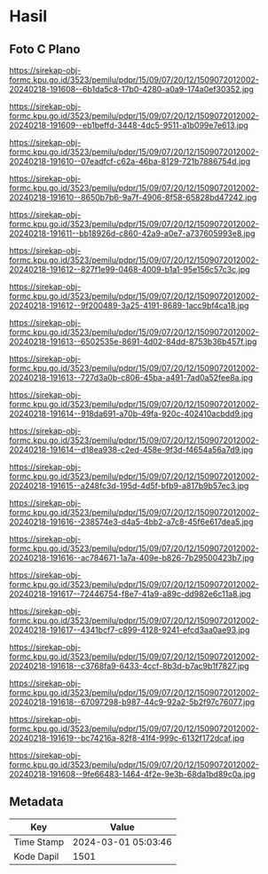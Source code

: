 # Hasil

## Foto C Plano

https://sirekap-obj-formc.kpu.go.id/3523/pemilu/pdpr/15/09/07/20/12/1509072012002-20240218-191608--6b1da5c8-17b0-4280-a0a9-174a0ef30352.jpg

https://sirekap-obj-formc.kpu.go.id/3523/pemilu/pdpr/15/09/07/20/12/1509072012002-20240218-191609--eb1beffd-3448-4dc5-9511-a1b099e7e613.jpg

https://sirekap-obj-formc.kpu.go.id/3523/pemilu/pdpr/15/09/07/20/12/1509072012002-20240218-191610--07eadfcf-c62a-46ba-8129-721b7886754d.jpg

https://sirekap-obj-formc.kpu.go.id/3523/pemilu/pdpr/15/09/07/20/12/1509072012002-20240218-191610--8650b7b6-9a7f-4906-8f58-65828bd47242.jpg

https://sirekap-obj-formc.kpu.go.id/3523/pemilu/pdpr/15/09/07/20/12/1509072012002-20240218-191611--bb18926d-c860-42a9-a0e7-a737605993e8.jpg

https://sirekap-obj-formc.kpu.go.id/3523/pemilu/pdpr/15/09/07/20/12/1509072012002-20240218-191612--827f1e99-0468-4009-b1a1-95e156c57c3c.jpg

https://sirekap-obj-formc.kpu.go.id/3523/pemilu/pdpr/15/09/07/20/12/1509072012002-20240218-191612--9f200489-3a25-4191-8689-1acc9bf4ca18.jpg

https://sirekap-obj-formc.kpu.go.id/3523/pemilu/pdpr/15/09/07/20/12/1509072012002-20240218-191613--6502535e-8691-4d02-84dd-8753b36b457f.jpg

https://sirekap-obj-formc.kpu.go.id/3523/pemilu/pdpr/15/09/07/20/12/1509072012002-20240218-191613--727d3a0b-c806-45ba-a491-7ad0a52fee8a.jpg

https://sirekap-obj-formc.kpu.go.id/3523/pemilu/pdpr/15/09/07/20/12/1509072012002-20240218-191614--918da691-a70b-49fa-920c-402410acbdd9.jpg

https://sirekap-obj-formc.kpu.go.id/3523/pemilu/pdpr/15/09/07/20/12/1509072012002-20240218-191614--d18ea938-c2ed-458e-9f3d-f4654a56a7d9.jpg

https://sirekap-obj-formc.kpu.go.id/3523/pemilu/pdpr/15/09/07/20/12/1509072012002-20240218-191615--a248fc3d-195d-4d5f-bfb9-a817b9b57ec3.jpg

https://sirekap-obj-formc.kpu.go.id/3523/pemilu/pdpr/15/09/07/20/12/1509072012002-20240218-191616--238574e3-d4a5-4bb2-a7c8-45f6e617dea5.jpg

https://sirekap-obj-formc.kpu.go.id/3523/pemilu/pdpr/15/09/07/20/12/1509072012002-20240218-191616--ac784671-1a7a-409e-b826-7b29500423b7.jpg

https://sirekap-obj-formc.kpu.go.id/3523/pemilu/pdpr/15/09/07/20/12/1509072012002-20240218-191617--72446754-f8e7-41a9-a89c-dd982e6c11a8.jpg

https://sirekap-obj-formc.kpu.go.id/3523/pemilu/pdpr/15/09/07/20/12/1509072012002-20240218-191617--4341bcf7-c899-4128-9241-efcd3aa0ae93.jpg

https://sirekap-obj-formc.kpu.go.id/3523/pemilu/pdpr/15/09/07/20/12/1509072012002-20240218-191618--c3768fa9-6433-4ccf-8b3d-b7ac9b1f7827.jpg

https://sirekap-obj-formc.kpu.go.id/3523/pemilu/pdpr/15/09/07/20/12/1509072012002-20240218-191618--67097298-b987-44c9-92a2-5b2f97c76077.jpg

https://sirekap-obj-formc.kpu.go.id/3523/pemilu/pdpr/15/09/07/20/12/1509072012002-20240218-191619--bc74216a-82f8-41f4-999c-6132f172dcaf.jpg

https://sirekap-obj-formc.kpu.go.id/3523/pemilu/pdpr/15/09/07/20/12/1509072012002-20240218-191608--9fe66483-1464-4f2e-9e3b-68da1bd89c0a.jpg


## Metadata

| Key        | Value               |
| ---------- | ------------------- |
| Time Stamp | 2024-03-01 05:03:46 |
| Kode Dapil | 1501                |



